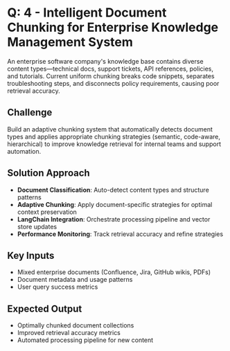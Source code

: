 # Q: 4 - Intelligent Document Chunking for Enterprise Knowledge Management System

An enterprise software company's knowledge base contains diverse content types—technical docs, support tickets, API references, policies, and tutorials. Current uniform chunking breaks code snippets, separates troubleshooting steps, and disconnects policy requirements, causing poor retrieval accuracy.

## Challenge

Build an adaptive chunking system that automatically detects document types and applies appropriate chunking strategies (semantic, code-aware, hierarchical) to improve knowledge retrieval for internal teams and support automation.

## Solution Approach

- **Document Classification**: Auto-detect content types and structure patterns
- **Adaptive Chunking**: Apply document-specific strategies for optimal context preservation
- **LangChain Integration**: Orchestrate processing pipeline and vector store updates
- **Performance Monitoring**: Track retrieval accuracy and refine strategies

## Key Inputs

- Mixed enterprise documents (Confluence, Jira, GitHub wikis, PDFs)
- Document metadata and usage patterns
- User query success metrics

## Expected Output

- Optimally chunked document collections
- Improved retrieval accuracy metrics
- Automated processing pipeline for new content